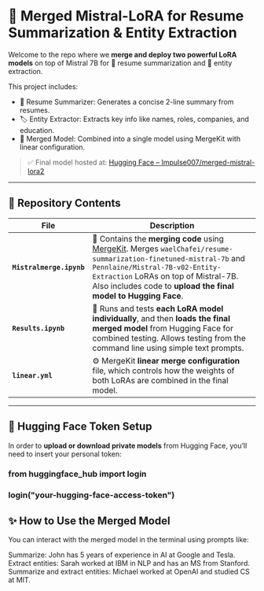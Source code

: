
# 🔁 Merged Mistral-LoRA for Resume Summarization & Entity Extraction

Welcome to the repo where we **merge and deploy two powerful LoRA models** on top of Mistral 7B for 🔹 resume summarization and 🔸 entity extraction.

This project includes:

- 🧠 Resume Summarizer: Generates a concise 2-line summary from resumes.
- 🏷️ Entity Extractor: Extracts key info like names, roles, companies, and education.
- 🔀 Merged Model: Combined into a single model using MergeKit with linear configuration.

> ✅ Final model hosted at: [Hugging Face – Impulse007/merged-mistral-lora2](https://huggingface.co/Impulse007/merged-mistral-lora2)

---

## 📂 Repository Contents

| File | Description |
|------|-------------|
| **`Mistralmerge.ipynb`** | 🔧 Contains the **merging code** using [MergeKit](https://github.com/arcee-ai/MergeKit). Merges `waelChafei/resume-summarization-finetuned-mistral-7b` and `Pennlaine/Mistral-7B-v02-Entity-Extraction` LoRAs on top of Mistral-7B. Also includes code to **upload the final model to Hugging Face**. |
| **`Results.ipynb`** | 🧪 Runs and tests **each LoRA model individually**, and then **loads the final merged model** from Hugging Face for combined testing. Allows testing from the command line using simple text prompts. |
| **`linear.yml`** | ⚙️ MergeKit **linear merge configuration** file, which controls how the weights of both LoRAs are combined in the final model. |

---

## 🔐 Hugging Face Token Setup

In order to **upload or download private models** from Hugging Face, you’ll need to insert your personal token:
### from huggingface_hub import login 
### login("your-hugging-face-access-token")

## ✨ How to Use the Merged Model
You can interact with the merged model in the terminal using prompts like:

Summarize: John has 5 years of experience in AI at Google and Tesla.
Extract entities: Sarah worked at IBM in NLP and has an MS from Stanford.
Summarize and extract entities: Michael worked at OpenAI and studied CS at MIT.
